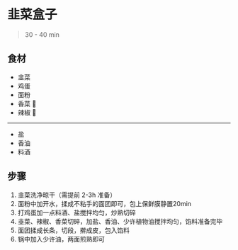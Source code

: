 # 韭菜盒子

> 30 - 40 min

## 食材

- 韭菜
- 鸡蛋
- 面粉
- 香菜 🥢
- 辣椒 🥢

---

- 盐
- 香油
- 料酒

## 步骤

1. 韭菜洗净晾干（需提前 2-3h 准备）
2. 面粉中加开水，揉成不粘手的面团即可，包上保鲜膜静置20min
3. 打鸡蛋加一点料酒、盐搅拌均匀，炒熟切碎
4. 韭菜、辣椒、香菜切碎，加盐、香油、少许植物油搅拌均匀，馅料准备完毕
5. 面团揉成长条，切段，擀成皮，包入馅料
6. 锅中加入少许油，两面煎熟即可
